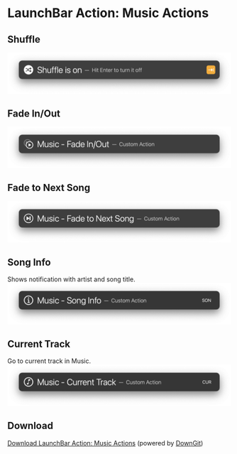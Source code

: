# LaunchBar Action: Music Actions

## Shuffle

<img src="shuffle.png" width="600"/> 

## Fade In/Out

<img src="fade.png" width="600"/> 

## Fade to Next Song

<img src="fade_next.png" width="600"/> 

## Song Info

Shows notification with artist and song title.
<img src="info.png" width="600"/> 

## Current Track

Go to current track in Music.
<img src="current.png" width="600"/> 

## Download

[Download LaunchBar Action: Music Actions](https://minhaskamal.github.io/DownGit/#/home?url=https://github.com/Ptujec/LaunchBar/tree/master/Music-Actions) (powered by [DownGit](https://github.com/MinhasKamal/DownGit))